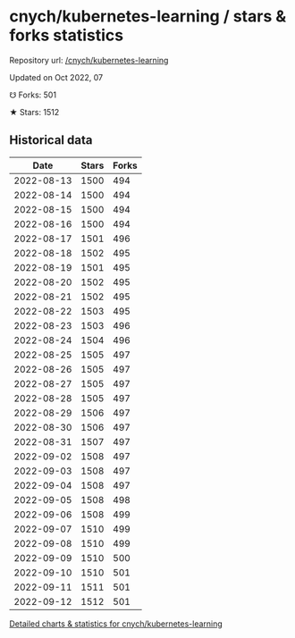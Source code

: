 # cnych/kubernetes-learning / stars & forks statistics

Repository url: [/cnych/kubernetes-learning](https://github.com/cnych/kubernetes-learning)

Updated on Oct 2022, 07

☋ Forks: 501

★ Stars: 1512

## Historical data
| Date | Stars | Forks |
|------|-------|-------|
| 2022-08-13 | 1500 | 494 | 
| 2022-08-14 | 1500 | 494 | 
| 2022-08-15 | 1500 | 494 | 
| 2022-08-16 | 1500 | 494 | 
| 2022-08-17 | 1501 | 496 | 
| 2022-08-18 | 1502 | 495 | 
| 2022-08-19 | 1501 | 495 | 
| 2022-08-20 | 1502 | 495 | 
| 2022-08-21 | 1502 | 495 | 
| 2022-08-22 | 1503 | 495 | 
| 2022-08-23 | 1503 | 496 | 
| 2022-08-24 | 1504 | 496 | 
| 2022-08-25 | 1505 | 497 | 
| 2022-08-26 | 1505 | 497 | 
| 2022-08-27 | 1505 | 497 | 
| 2022-08-28 | 1505 | 497 | 
| 2022-08-29 | 1506 | 497 | 
| 2022-08-30 | 1506 | 497 | 
| 2022-08-31 | 1507 | 497 | 
| 2022-09-02 | 1508 | 497 | 
| 2022-09-03 | 1508 | 497 | 
| 2022-09-04 | 1508 | 497 | 
| 2022-09-05 | 1508 | 498 | 
| 2022-09-06 | 1508 | 499 | 
| 2022-09-07 | 1510 | 499 | 
| 2022-09-08 | 1510 | 499 | 
| 2022-09-09 | 1510 | 500 | 
| 2022-09-10 | 1510 | 501 | 
| 2022-09-11 | 1511 | 501 | 
| 2022-09-12 | 1512 | 501 | 


[Detailed charts & statistics for cnych/kubernetes-learning](https://reviewgithub.com/rep/cnych/kubernetes-learning)
